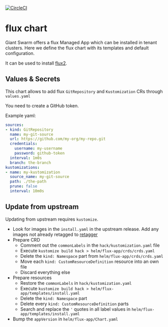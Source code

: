 [![CircleCI](https://circleci.com/gh/giantswarm/flux-app.svg?style=shield)](https://circleci.com/gh/giantswarm/flux-app)

# flux chart

Giant Swarm offers a flux Managed App which can be installed in tenant clusters.
Here we define the flux chart with its templates and default configuration.

It can be used to install [flux2](https://github.com/flux/flux2).

## Values & Secrets

This chart allows to add flux `GitRepository` and `Kustomization` CRs through `values.yaml`

You need to create a GitHub token.

Example yaml:

```yaml
sources:
- kind: GitRepository
  name: my-git-source
  url: https://github.com/my-org/my-repo.git
  credentials:
    username: my-username
    password: github-token
  interval: 1m0s
  branch: the-branch
kustomizations:
- name: my-kustomization
  source_name: my-git-source
  path: ./the-path
  prune: false
  interval: 10m0s
```

## Update from upstream

Updating from upstream requires `kustomize`.

- Look for images in the `install.yaml` in the upstream release. Add any images not already retagged to [retagger](https://github.com/giantswarm/retagger)
- Prepare CRD
  - Comment out the `commonLabels` in the `hack/kustomization.yaml` file
  - Execute `kustomize build hack > helm/flux-app/crds/crds.yaml`
  - Delete the `kind: Namespace` part from `helm/flux-app/crds/crds.yaml`
  - Move each `kind: CustomResourceDefinition` resource into an own file
  - Discard everything else
- Prepare resources
  - Restore the `commonLabels` in `hack/kustomization.yaml`
  - Execute `kustomize build hack > helm/flux-app/templates/install.yaml`
  - Delete the `kind: Namespace` part
  - Delete every `kind: CustomResourceDefinition` parts
  - Search and replace the `'` quotes in all label values in `helm/flux-app/templates/install.yaml`
- Bump the `appVersion` in `helm/flux-app/Chart.yaml`
